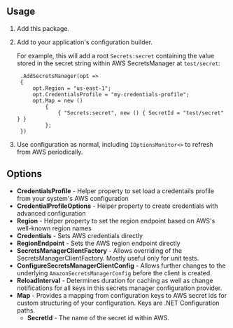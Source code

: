 ## Usage

1. Add this package.
2. Add to your application's configuration builder.

    For example, this will add a root `Secrets:secret` containing the value stored in the secret string within AWS SecretsManager at `test/secret`:

        .AddSecretsManager(opt =>
        {
            opt.Region = "us-east-1";
            opt.CredentialsProfile = "my-credentials-profile";
            opt.Map = new ()
                {
                    { "Secrets:secret", new () { SecretId = "test/secret" } }
                };
        })

3. Use configuration as normal, including `IOptionsMonitor<>` to refresh from AWS periodically.

## Options

* **CredentialsProfile** - Helper property to set load a credentails profile from your system's AWS configuration
* **CredentialProfileOptions** - Helper property to create credentials with advanced configuration
* **Region** - Helper property to set the region endpoint based on AWS's well-known region names
* **Credentials** - Sets AWS credentials directly
* **RegionEndpoint** - Sets the AWS region endpoint directly
* **SecretsManagerClientFactory** - Allows overriding of the SecretsManagerClientFactory. Mostly useful only for unit tests.
* **ConfigureSecretsManagerClientConfig** - Allows further changes to the underlying `AmazonSecretsManagerConfig` before the client is created.
* **ReloadInterval** - Determines duration for caching as well as change notifications for all keys in this secrets manager configuration provider.
* **Map** - Provides a mapping from configuration keys to AWS secret ids for custom structuring of your configuration. Keys are .NET Configuration paths.
    * **SecretId** - The name of the secret id within AWS.